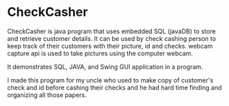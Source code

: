 # CheckCasher
CheckCasher is java program that uses embedded SQL (javaDB) to store and retrieve customer details.
It can be used by check cashing person to keep track of their customers with their picture, id and checks. 
webcam capture api is used to take pictures using the computer webcam.

It demonstrates SQL, JAVA, and Swing GUI application in a program.

I made this program for my uncle who used to make copy of customer's check and id before cashing their checks and he had hard time finding 
and organizing all those papers. 
